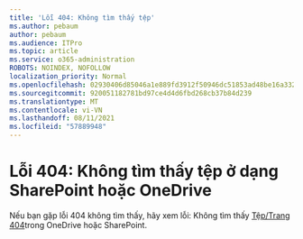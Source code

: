 ```yaml
---
title: 'Lỗi 404: Không tìm thấy tệp'
ms.author: pebaum
author: pebaum
ms.audience: ITPro
ms.topic: article
ms.service: o365-administration
ROBOTS: NOINDEX, NOFOLLOW
localization_priority: Normal
ms.openlocfilehash: 02930406d85046a1e889fd3912f50946dc51853ad48be16a3320611d943a0d8d
ms.sourcegitcommit: 920051182781bd97ce4d4d6fbd268cb37b84d239
ms.translationtype: MT
ms.contentlocale: vi-VN
ms.lasthandoff: 08/11/2021
ms.locfileid: "57889948"
---
```

# <a name="error-404-file-not-found-in-sharepoint-or-onedrive"></a>Lỗi 404: Không tìm thấy tệp ở dạng SharePoint hoặc OneDrive

Nếu bạn gặp lỗi 404 không tìm thấy, hãy xem lỗi: Không tìm thấy [Tệp/Trang 404](https://docs.microsoft.com/sharepoint/troubleshoot/administration/error-404-onedrive-sharepoint)trong OneDrive hoặc SharePoint.